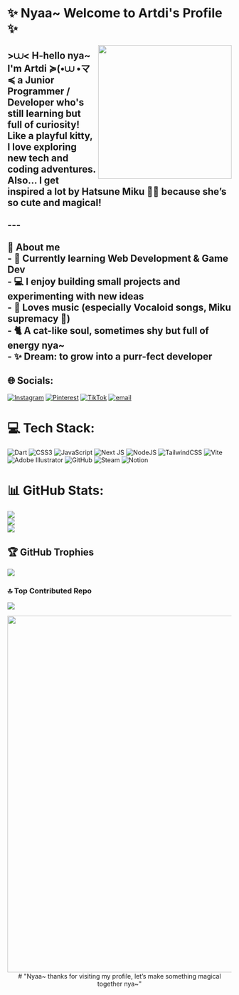 # ✨ Nyaa~ Welcome to Artdi's Profile ✨

<img src="https://media.tenor.com/nZ-accg_sG8AAAAi/anime-cat-girl.gif" width="300" align="right"/>

## >⩊< H-hello nya~  <br>I'm **Artdi** ≽(•⩊ •マ≼ a **Junior Programmer / Developer** who's still learning but full of curiosity!  <br>Like a playful kitty, I love exploring new tech and coding adventures.  <br>Also... I get inspired a lot by **Hatsune Miku** 🎤💙 because she’s so cute and magical!  <br><br>---<br><br> 🐾 About me  <br>- 🌱 Currently learning **Web Development & Game Dev**  <br>- 💻 I enjoy building small projects and experimenting with new ideas  <br>- 🎵 Loves music (especially Vocaloid songs, Miku supremacy 💙)  <br>- 🐈 A cat-like soul, sometimes shy but full of energy nya~  <br>- ✨ Dream: to grow into a purr-fect developer  


## 🌐 Socials:
[![Instagram](https://img.shields.io/badge/Instagram-%23E4405F.svg?logo=Instagram&logoColor=white)](https://www.instagram.com/artdi1804/) [![Pinterest](https://img.shields.io/badge/Pinterest-%23E60023.svg?logo=Pinterest&logoColor=white)](https://pinterest.com/Artnyaw) [![TikTok](https://img.shields.io/badge/TikTok-%23000000.svg?logo=TikTok&logoColor=white)](https://tiktok.com/@kianaard) [![email](https://img.shields.io/badge/Email-D14836?logo=gmail&logoColor=white)](mailto:ardylagita18@gmail.com) 

# 💻 Tech Stack:
![Dart](https://img.shields.io/badge/dart-%230175C2.svg?style=for-the-badge&logo=dart&logoColor=white) ![CSS3](https://img.shields.io/badge/css3-%231572B6.svg?style=for-the-badge&logo=css3&logoColor=white) ![JavaScript](https://img.shields.io/badge/javascript-%23323330.svg?style=for-the-badge&logo=javascript&logoColor=%23F7DF1E) ![Next JS](https://img.shields.io/badge/Next-black?style=for-the-badge&logo=next.js&logoColor=white) ![NodeJS](https://img.shields.io/badge/node.js-6DA55F?style=for-the-badge&logo=node.js&logoColor=white) ![TailwindCSS](https://img.shields.io/badge/tailwindcss-%2338B2AC.svg?style=for-the-badge&logo=tailwind-css&logoColor=white) ![Vite](https://img.shields.io/badge/vite-%23646CFF.svg?style=for-the-badge&logo=vite&logoColor=white) ![Adobe Illustrator](https://img.shields.io/badge/adobe%20illustrator-%23FF9A00.svg?style=for-the-badge&logo=adobe%20illustrator&logoColor=white) ![GitHub](https://img.shields.io/badge/github-%23121011.svg?style=for-the-badge&logo=github&logoColor=white) ![Steam](https://img.shields.io/badge/steam-%23000000.svg?style=for-the-badge&logo=steam&logoColor=white) ![Notion](https://img.shields.io/badge/Notion-%23000000.svg?style=for-the-badge&logo=notion&logoColor=white)
# 📊 GitHub Stats:
![](https://github-readme-stats.vercel.app/api?username=Artdi123&theme=dark&hide_border=false&include_all_commits=true&count_private=false)<br/>
![](https://nirzak-streak-stats.vercel.app/?user=Artdi123&theme=dark&hide_border=false)<br/>
![](https://github-readme-stats.vercel.app/api/top-langs/?username=Artdi123&theme=dark&hide_border=false&include_all_commits=true&count_private=false&layout=compact)

## 🏆 GitHub Trophies
![](https://github-profile-trophy.vercel.app/?username=Artdi123&theme=tokyonight&no-frame=false&no-bg=false&margin-w=4)

### 🔝 Top Contributed Repo
![](https://github-contributor-stats.vercel.app/api?username=Artdi123&limit=5&theme=tokyonight&combine_all_yearly_contributions=true)

<div align="center">
<img src="https://i.pinimg.com/originals/e1/72/1d/e1721d4e3fc2119aa282b9ea0e7f9ee4.gif" width="800"/> <br>
# "Nyaa~ thanks for visiting my profile, let’s make something magical together nya~"
</div>
<!-- Proudly created with GPRM ( https://gprm.itsvg.in ) -->
